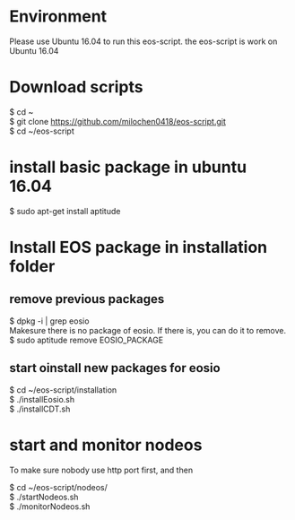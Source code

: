 # Environment 
Please use Ubuntu 16.04 to run this eos-script. the eos-script is work on Ubuntu 16.04

# Download scripts
$ cd ~  
$ git clone https://github.com/milochen0418/eos-script.git   
$ cd ~/eos-script  

# install basic package in ubuntu 16.04
$ sudo apt-get install aptitude  

# Install EOS package in installation folder
## remove previous packages
$ dpkg -i | grep eosio  
Makesure there is no package of eosio. If there is, you can do it to remove.  
$ sudo aptitude remove EOSIO_PACKAGE  
## start oinstall new packages for eosio  
$ cd ~/eos-script/installation   
$ ./installEosio.sh  
$ ./installCDT.sh  

# start and monitor nodeos 
To make sure nobody use http port first, and then  
  
$ cd ~/eos-script/nodeos/  
$ ./startNodeos.sh  
$ ./monitorNodeos.sh  




